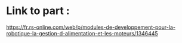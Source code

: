 # Link to part :
https://fr.rs-online.com/web/p/modules-de-developpement-pour-la-robotique-la-gestion-d-alimentation-et-les-moteurs/1346445
